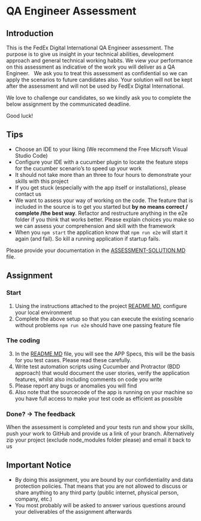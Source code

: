 # QA Engineer Assessment

## Introduction

This is the FedEx Digital International QA Engineer assessment. The purpose is to give us
insight in your technical abilities, development approach and general technical
working habits. We view your performance on this assessment as indicative of
the work you will deliver as a QA Engineer.
 
We ask you to treat this assessment as confidential so we can apply the scenarios to
future candidates also. Your solution will not be kept after the assessment and
will not be used by FedEx Digital International.

We love to challenge our candidates, so we kindly ask you to complete the below assignment
by the communicated deadline.

Good luck!

## Tips

* Choose an IDE to your liking (We recommend the Free Micrsoft Visual Studio Code)
* Configure your IDE with a cucumber plugin to locate the feature steps for the cucumber scenario’s to speed up your work
* It should not take more than an three to four hours to demonstrate your skills with this project
* If you get stuck (especially with the app itself or installations), please contact us
* We want to assess your way of working on the code. The feature that is included in the source is to get you started but __by no means correct / complete /the best way__. Refactor and restructure anything in the e2e folder if you think that works better. Please explain choices you make so we can assess your comprehension and skill with the framework
* When you `npm start` the application know that `npm run e2e` will start it again (and fail). So kill a running application if startup fails.

Please provide your documentation in the [ASSESSMENT-SOLUTION.MD](README.MD) file.

## Assignment

### Start

1. Using the instructions attached to the project [README.MD](./README.md), configure your local environment
2. Complete the above setup so that you can execute the existing scenario without problems `npm run e2e` should have one passing feature file

### The coding

3. In the [README.MD](./README.md) file, you will see the APP Specs, this will be the basis for you test cases. Please read these carefully.
4. Write test automation scripts using Cucumber and Protractor (BDD approach) that would document the user stories, verify the application features, whilst also including comments on code you write
5. Please report any bugs or anomalies you will find
6. Also note that the sourcecode of the app is running on your machine so you have full access to make your test code as efficient as possible

### Done? -> The feedback

When the assessment is completed and your tests run and show your skills, push your work to GitHub and provide us a link of your branch. Alternatively zip your project (exclude node_modules folder please) and email it back to us

## Important Notice

* By doing this assignment, you are bound by our confidentiality and data protection policies. That means that you are not allowed to discuss or share anything to any third party (public internet, physical person, company, etc.)
* You most probably will be asked to answer various questions around your deliverables of the assignment afterwards
